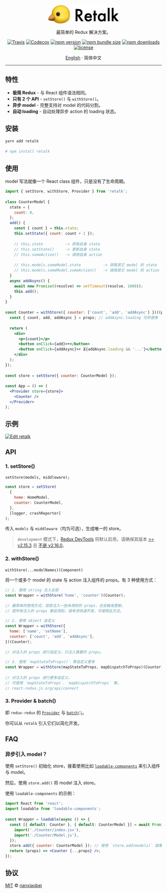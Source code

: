 <div align="center">
<img src="./logo.png" width="228" alt="Retalk">

最简单的 Redux 解决方案。

[![Travis](https://img.shields.io/travis/nanxiaobei/retalk.svg?style=flat-square)](https://travis-ci.org/nanxiaobei/retalk)
[![Codecov](https://img.shields.io/codecov/c/github/nanxiaobei/retalk.svg?style=flat-square)](https://codecov.io/gh/nanxiaobei/retalk)
[![npm version](https://img.shields.io/npm/v/retalk.svg?style=flat-square)](https://www.npmjs.com/package/retalk)
[![npm bundle size](https://img.shields.io/bundlephobia/minzip/retalk?style=flat-square)](https://bundlephobia.com/result?p=retalk)
[![npm downloads](https://img.shields.io/npm/dt/retalk.svg?style=flat-square)](http://www.npmtrends.com/retalk)
[![license](https://img.shields.io/github/license/nanxiaobei/retalk.svg?style=flat-square)](https://github.com/nanxiaobei/retalk/blob/master/LICENSE)

[English](./README.md) · 简体中文

</div>

---

## 特性

- **极简 Redux** - 与 React 组件语法相同。
- **只有 2 个 API** - `setStore()` 与 `withStore()`。
- **异步 model** - 完整支持对 model 的代码分割。
- **自动 loading** - 自动处理异步 action 的 loading 状态。

## 安装

```sh
yarn add retalk

# npm install retalk
```

## 使用

model 写法就像一个 React class 组件，只是没有了生命周期。

```jsx
import { setStore, withStore, Provider } from 'retalk';

class CounterModel {
  state = {
    count: 0,
  };
  add() {
    const { count } = this.state;
    this.setState({ count: count + 1 });

    // this.state          -> 获取自身 state
    // this.setState()     -> 更新自身 state
    // this.someAction()   -> 调用自身 action

    // this.models.someModel.state          -> 获取其它 model 的 state
    // this.models.someModel.someAction()   -> 调用其它 model 的 action
  }
  async addAsync() {
    await new Promise((resolve) => setTimeout(resolve, 1000));
    this.add();
  }
}

const Counter = withStore({ counter: ['count', 'add', 'addAsync'] })((props) => {
  const { count, add, addAsync } = props; // addAsync.loading 可供使用

  return (
    <div>
      <p>{count}</p>
      <button onClick={add}>+</button>
      <button onClick={addAsync}>+ ⏳{addAsync.loading && '...'}</button>
    </div>
  );
});

const store = setStore({ counter: CounterModel });

const App = () => (
  <Provider store={store}>
    <Counter />
  </Provider>
);
```

## 示例

[![Edit retalk](https://codesandbox.io/static/img/play-codesandbox.svg)](https://codesandbox.io/s/retalk-5l9mqnzvx?fontsize=14)

## API

### 1. setStore()

`setStore(models, middleware);`

```js
const store = setStore(
  {
    home: HomeModel,
    counter: CounterModel,
  },
  [logger, crashReporter]
);
```

传入 `models` 与 `middleware`（均为可选），生成唯一的 store。

> `development` 模式下，[Redux DevTools](https://github.com/zalmoxisus/redux-devtools-extension) 将默认启用，请确保其版本 [>= v2.15.3](https://github.com/reduxjs/redux/issues/2943) 且 [不是 v2.16.0](https://stackoverflow.com/a/53512072/6919133)。

### 2. withStore()

`withStore(...modelNames)(Component)`

将一个或多个 model 的 state 与 action 注入组件的 props。有 3 种使用方式：

```js
// 1. 使用 string 注入全部
const Wrapper = withStore('home', 'counter')(Counter);

// 最简单的使用方式，但若注入一些未用到的 props，也会触发更新。
// 若所有注入的 props 都会用到，或考虑快速开发，可使用此方式。
```

```js
// 2. 使用 object 自定义
const Wrapper = withStore({
  home: ['name', 'setName'],
  counter: ['count', 'add', 'addAsync'],
})(Counter);

// 对注入的 props 进行自定义，只注入需要的 props。
```

```js
// 3. 使用 `mapStateToProps()` 等自定义更多
const Wrapper = withStore(mapStateToProps, mapDispatchToProps)(Counter);

// 对注入的 props 进行更多自定义，
// 可使用 `mapStateToProps`、`mapDispatchToProps` 等。
// react-redux.js.org/api/connect
```

### 3. Provider & batch()

即 `redux-redux` 的 [`Provider`](https://react-redux.js.org/api/provider) 与 [`batch()`](https://react-redux.js.org/api/batch)。

你可以从 `retalk` 引入它们以简化开发。

## FAQ

### 异步引入 model？

使用 `setStore()` 初始化 store，接着使用比如 [`loadable-components`](https://github.com/smooth-code/loadable-components/#loading-multiple-resources-in-parallel) 来引入组件与 model。

然后，使用 `store.add()` 将 model 注入 store。

使用 `loadable-components` 的示例：

```jsx harmony
import React from 'react';
import loadable from 'loadable-components';

const Wrapper = loadable(async () => {
  const [{ default: Counter }, { default: CounterModel }] = await Promise.all([
    import('./Counter/index.jsx'),
    import('./Counter/Model.js'),
  ]);
  store.add({ counter: CounterModel }); // 使用 `store.add(models)` 就像 `setStore(models)` 一样
  return (props) => <Counter {...props} />;
});
```

## 协议

[MIT](https://github.com/nanxiaobei/retalk/blob/master/LICENSE) © [nanxiaobei](https://mrlee.me/)
